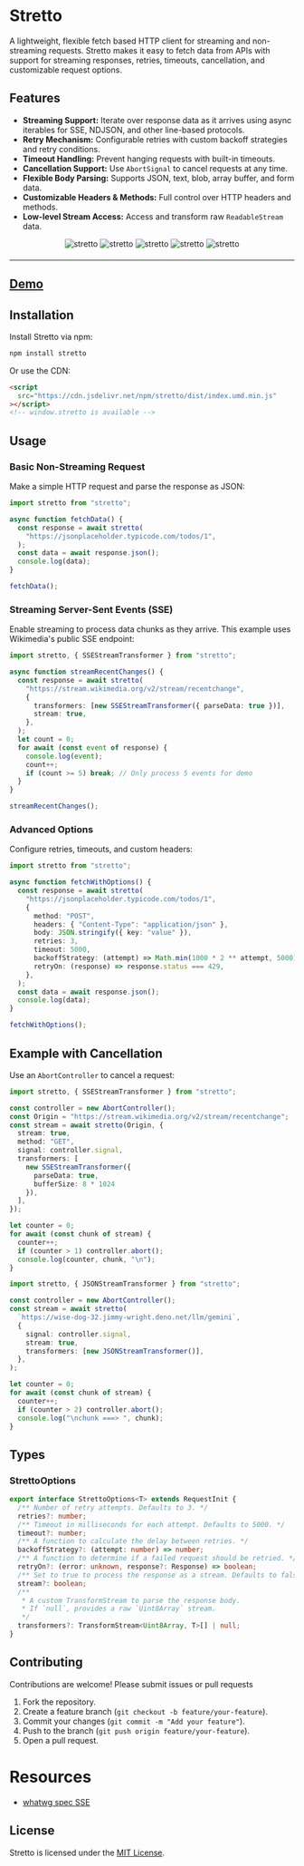 # Stretto

A lightweight, flexible fetch based HTTP client for streaming and non-streaming
requests. Stretto makes it easy to fetch data from APIs with support for
streaming responses, retries, timeouts, cancellation, and customizable request
options.

## Features

- **Streaming Support:** Iterate over response data as it arrives using async
  iterables for SSE, NDJSON, and other line-based protocols.
- **Retry Mechanism:** Configurable retries with custom backoff strategies and
  retry conditions.
- **Timeout Handling:** Prevent hanging requests with built-in timeouts.
- **Cancellation Support:** Use `AbortSignal` to cancel requests at any time.
- **Flexible Body Parsing:** Supports JSON, text, blob, array buffer, and form
  data.
- **Customizable Headers & Methods:** Full control over HTTP headers and
  methods.
- **Low-level Stream Access:** Access and transform raw `ReadableStream` data.

<div align="center" style="width:100%; text-align:center; margin-bottom:20px;">
  <img src="https://badgen.net/bundlephobia/minzip/stretto" alt="stretto" />
  <img src="https://badgen.net/bundlephobia/dependency-count/stretto" alt="stretto" />
  <img src="https://badgen.net/npm/v/stretto" alt="stretto" />
  <img src="https://badgen.net/npm/dt/stretto" alt="stretto" />
  <img src="https://data.jsdelivr.com/v1/package/npm/stretto/badge" alt="stretto"/>
</div>

<hr />

## [Demo](https://wutility.github.io/stretto)

## Installation

Install Stretto via npm:

```bash
npm install stretto
```

Or use the CDN:

```html
<script
  src="https://cdn.jsdelivr.net/npm/stretto/dist/index.umd.min.js"
></script>
<!-- window.stretto is available -->
```

## Usage

### Basic Non-Streaming Request

Make a simple HTTP request and parse the response as JSON:

```typescript
import stretto from "stretto";

async function fetchData() {
  const response = await stretto(
    "https://jsonplaceholder.typicode.com/todos/1",
  );
  const data = await response.json();
  console.log(data);
}

fetchData();
```

### Streaming Server-Sent Events (SSE)

Enable streaming to process data chunks as they arrive. This example uses
Wikimedia's public SSE endpoint:

```typescript
import stretto, { SSEStreamTransformer } from "stretto";

async function streamRecentChanges() {
  const response = await stretto(
    "https://stream.wikimedia.org/v2/stream/recentchange",
    {
      transformers: [new SSEStreamTransformer({ parseData: true })],
      stream: true,
    },
  );
  let count = 0;
  for await (const event of response) {
    console.log(event);
    count++;
    if (count >= 5) break; // Only process 5 events for demo
  }
}

streamRecentChanges();
```

### Advanced Options

Configure retries, timeouts, and custom headers:

```typescript
import stretto from "stretto";

async function fetchWithOptions() {
  const response = await stretto(
    "https://jsonplaceholder.typicode.com/todos/1",
    {
      method: "POST",
      headers: { "Content-Type": "application/json" },
      body: JSON.stringify({ key: "value" }),
      retries: 3,
      timeout: 5000,
      backoffStrategy: (attempt) => Math.min(1000 * 2 ** attempt, 5000),
      retryOn: (response) => response.status === 429,
    },
  );
  const data = await response.json();
  console.log(data);
}

fetchWithOptions();
```

## Example with Cancellation

Use an `AbortController` to cancel a request:

```typescript
import stretto, { SSEStreamTransformer } from "stretto";

const controller = new AbortController();
const Origin = "https://stream.wikimedia.org/v2/stream/recentchange";
const stream = await stretto(Origin, {
  stream: true,
  method: "GET",
  signal: controller.signal,
  transformers: [
    new SSEStreamTransformer({
      parseData: true,
      bufferSize: 8 * 1024
    }),
  ],
});

let counter = 0;
for await (const chunk of stream) {
  counter++;
  if (counter > 1) controller.abort();
  console.log(counter, chunk, "\n");
}
```

```ts
import stretto, { JSONStreamTransformer } from "stretto";

const controller = new AbortController();
const stream = await stretto(
  `https://wise-dog-32.jimmy-wright.deno.net/llm/gemini`,
  {
    signal: controller.signal,
    stream: true,
    transformers: [new JSONStreamTransformer()],
  },
);

let counter = 0;
for await (const chunk of stream) {
  counter++;
  if (counter > 2) controller.abort();
  console.log("\nchunk ===> ", chunk);
}
```

## Types

### StrettoOptions<T>

```typescript
export interface StrettoOptions<T> extends RequestInit {
  /** Number of retry attempts. Defaults to 3. */
  retries?: number;
  /** Timeout in milliseconds for each attempt. Defaults to 5000. */
  timeout?: number;
  /** A function to calculate the delay between retries. */
  backoffStrategy?: (attempt: number) => number;
  /** A function to determine if a failed request should be retried. */
  retryOn?: (error: unknown, response?: Response) => boolean;
  /** Set to true to process the response as a stream. Defaults to false. */
  stream?: boolean;
  /**
   * A custom TransformStream to parse the response body.
   * If `null`, provides a raw `Uint8Array` stream.
   */
  transformers?: TransformStream<Uint8Array, T>[] | null;
}
```

## Contributing

Contributions are welcome! Please submit issues or pull requests

1. Fork the repository.
2. Create a feature branch (`git checkout -b feature/your-feature`).
3. Commit your changes (`git commit -m "Add your feature"`).
4. Push to the branch (`git push origin feature/your-feature`).
5. Open a pull request.

# Resources

- [whatwg spec SSE](https://html.spec.whatwg.org/multipage/server-sent-events.html)

## License

Stretto is licensed under the [MIT License](LICENSE).
